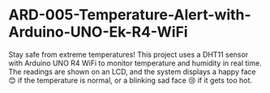 # ARD-005-Temperature-Alert-with-Arduino-UNO-Ek-R4-WiFi
Stay safe from extreme temperatures! This project uses a DHT11 sensor with Arduino UNO R4 WiFi to monitor temperature and humidity in real time. The readings are shown on an LCD, and the system displays a happy face 😊 if the temperature is normal, or a blinking sad face 😢 if it gets too hot.
